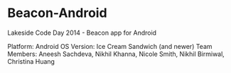 Beacon-Android
==============

Lakeside Code Day 2014 - Beacon app for Android

Platform: Android 
OS Version: Ice Cream Sandwich (and newer)
Team Members: Aneesh Sachdeva, Nikhil Khanna, Nicole Smith, Nikhil Birmiwal, Christina Huang 

